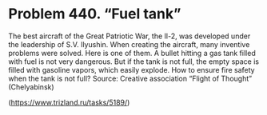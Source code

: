 # Problem 440. “Fuel tank”

The best aircraft of the Great Patriotic War, the Il-2, was developed under the leadership of S.V. Ilyushin. When creating the aircraft, many inventive problems were solved. Here is one of them. A bullet hitting a gas tank filled with fuel is not very dangerous. But if the tank is not full, the empty space is filled with gasoline vapors, which easily explode. How to ensure fire safety when the tank is not full? Source: Creative association “Flight of Thought” (Chelyabinsk)

(https://www.trizland.ru/tasks/5189/)